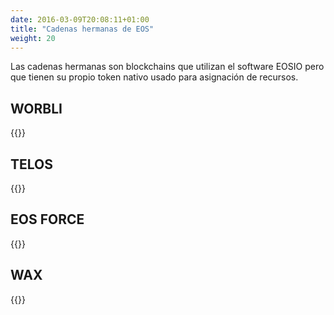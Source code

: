 ```yaml
---
date: 2016-03-09T20:08:11+01:00
title: "Cadenas hermanas de EOS"
weight: 20
---
```


Las cadenas hermanas son blockchains que utilizan el software EOSIO pero que tienen su propio token nativo usado para asignación de recursos.

## WORBLI

{{<youtube ideiyhAlvOQ>}}

## TELOS

{{<youtube fvsvzCL46eI>}}

## EOS FORCE

{{<youtube UdDZCzwKCDo>}}

## WAX 

{{<youtube RjndO0BJ7Ik>}}